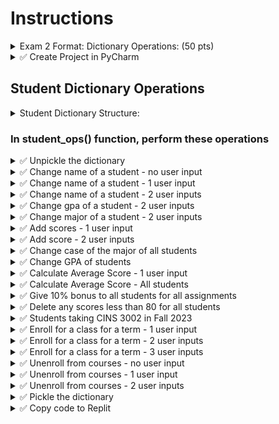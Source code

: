 # Instructions

<details>
  <summary>
    Exam 2 Format: Dictionary Operations: (50 pts)
  </summary>

  - You will be given **ONE** complex dictionary similar to the examples given below
  - You will be asked to perform 10 operations
  - All dictionary operations will be performed in a function `student_ops()`  inside part1.py
  - This function will be called in main.py inside main() function
</details>


<details>
  <summary>
    ✅ Create Project in PyCharm
  </summary>

  - Create a project in PyCharm (do not create any sub folders)
  - Create main.py, part1.py
  - Download the [students dictionary](https://github.com/suchialex/CINS3002-CW09/blob/main/students.pkl)
  - Download [pretty print module](https://github.com/suchialex/pretty-print/blob/main/suchi_pretty_print.py)
</details>


## Student Dictionary Operations

<details>
  <summary>
    Student Dictionary Structure:  
  </summary>

  - It is a complex dictionary with integral keys
  - (integer) -> (dictionary)
    - "name" -> (string)
    - "major" -> (string)
    - "gpa" -> (float)
    - "scores" -> (list of numbers)
    - "courses" -> (dictionary)
      - "fall2023" -> (set of strings)
      - "spring2024" -> (set of strings)
</details>

### In student_ops() function, perform these operations


<details>
  <summary>
    ✅ Unpickle the dictionary
  </summary>
  
  - Unpickle the dictionary stored in students.pkl
  - 🚩 In the exam,
    - this will be the most important operation - without mastering this, you cannot proceed further
    - you may use suchi_print to print the dictionary structure and view the datatypes
</details>


<details>
  <summary>
    ✅ Change name of a student - no user input
  </summary>

  - For CWID 10010100, change the name to `Steven Franklin`
</details>


<details>
  <summary>
    ✅ Change name of a student - 1 user input
  </summary>

  - Get user input for CWID
  - Convert CWID to integer (use exception handling or test input using `isdigit()`)
  - If that CWID exists in the dictionary, change (or add) the name `Steven Franklin`
  - If CWID doesn't exist, then print `Student Not Found`
</details>


<details>
  <summary>
    ✅ Change name of a student - 2 user inputs
  </summary>

  - Get user input for CWID
  - Convert CWID to integer (use exception handling or test input using `isdigit()`)
  - If that CWID exists in the dictionary, ask user to input a student name
  - Make sure this name doesn't have any numeric characters (spaces are allowed and special characters are allowed)
  - User must be prompted for valid name until he enters one
  - Name must have first letter of each word in uppercase
  - Change the student with that user entered CWID, to the vaidated user entered name
  - If CWID doesn't exist, then print `Student Not Found`
</details>


<details>
  <summary>
    ✅ Change gpa of a student - 2 user inputs
  </summary>

  - Get user input for CWID
  - Convert CWID to integer (use exception handling or test input using `isdigit()`)
  - If that CWID exists in the dictionary, ask user to input a gpa
  - Make sure gpa is float and between 0 and 4
  - User must be prompted for valid gpa until he enters one
  - Change the student with the user entered CWID, to the vaidated user entered gpa
  - If CWID doesn't exist, then print `Student Not Found`
</details>


<details>
  <summary>
    ✅ Change major of a student - 2 user inputs
  </summary>

  - Get user input for CWID
  - Convert CWID to integer (use exception handling or test input using `isdigit()`)
  - If that CWID exists in the dictionary, ask user to input a major
  - Make sure major is all alphabets
  - User must be prompted for valid major until he enters one
  - Change the student with the user entered CWID, to the vaidated user entered major's first four characters in uppercase
  - If CWID doesn't exist, then print `Student Not Found`
</details>


<details>
  <summary>
    ✅ Add scores - 1 user input
  </summary>
  
  - Get user input for CWID
  - If that CWID exists in the dictionary,
    - add a score of 72 at the beginning of the list
    - add a score of 65 at the end of the list
    - If the student has no scores, then his/her new scores will be [72,65]
  - If CWID doesn't exist, then print `Student Not Found`
</details>


<details>
  <summary>
    ✅ Add score - 2 user inputs
  </summary>
  
  - Get user input for CWID
  - If that CWID exists in the dictionary,
    - Get user input for score and add the user entered score at the end of the list (make sure user entered score is between 0 and 100)
    - 🚩 Remember, scores are all integers, so you must convert without raising an exception, (may use isdigit() or exception handling)
  - If CWID doesn't exist, then print `Student Not Found`
</details>


<details>
  <summary>
    ✅ Change case of the major of all students
  </summary>
  
  - Change major values for all the students to lowercase
</details>


<details>
  <summary>
    ✅ Change GPA of students
  </summary>
  
  - Add .05 to all the students' GPA
  - For example Henry's new GPA will be 3.80, James' should be 0.05, Mary's will be 3.91
</details>



<details>
  <summary>
    ✅ Calculate Average Score - 1 user input
  </summary>

  - Get user input for CWID
  - If that CWID exists in the dictionary
  - Calculate to two decimal point precision, the average score of that student (must check if scores key is present)
  - 🚩 Average might raise an exception if scores is an empty list, so handle it
  - Print name and averge of that student without raising an exception
</details>


<details>
  <summary>
    ✅ Calculate Average Score - All students
  </summary>

  - For all students that have scores, print name and the average score rounded to two decimals
</details>


<details>
  <summary>
    ✅ Give 10% bonus to all students for all assignments
  </summary>

  - For all students that have scores, increase each score by 10%
  - For students that have no scores, give a score of 100 (one element in a list)
  - For example, if a student has scores [50, 60, 70] their final scores should be [55, 66, 77]
</details>


<details>
  <summary>
    ✅ Delete any scores less than 80 for all students
  </summary>

  💡Hint:  
  - Use for loop to go over the dictionary
  - For students that have scores, use list comprehension to create a new list of scores excluding anything less than 80
  - Assign that list back to the dictionary key 'scores'
</details>


<details>
  <summary>
    ✅ Students taking CINS 3002 in Fall 2023
  </summary>
  
  - Display all the students' CWIDs, names and gpa (in a tabular format) who are taking cins 3002 in fall 2023
  - If name or gpa isn't present, display `-`
  - Do a case-insensitive search for course name
</details>


<details>
  <summary>
    ✅ Enroll for a class for a term - 1 user input
  </summary>

  - Get user input for CWID
  - If that CWID exists in the dictionary, register that student for ENGL 1001 for spring2024
  - If CWID doesn't exist, then print `Student Not Found`
</details>


<details>
  <summary>
    ✅ Enroll for a class for a term - 2 user inputs
  </summary>

  - Get user input for CWID
  - If that CWID exists in the dictionary (remember to convert it to integer using exception handling),
    - Get user input for a term
    - Register that student for ENGL 1001 for that term
  - If CWID doesn't exist, then print `Student Not Found`
</details>


<details>
  <summary>
    ✅ Enroll for a class for a term - 3 user inputs
  </summary>

  - Get user input for CWID
  - If that CWID exists in the dictionary,
    - Get user input for a term
    - Get user input for course
    - Register that student for the course entered for the term entered by user
  - If CWID doesn't exist, then print `Student Not Found`
</details>


<details>
  <summary>
    ✅ Unenroll from courses - no user input
  </summary>
  
  - Unenroll cwid 10010100 from all courses in spring2024
</details>


<details>
  <summary>
    ✅ Unenroll from courses - 1 user input
  </summary>

  - Get user input for CWID
  - If that CWID exists in the dictionary, unenroll from all courses in spring2024 (without raising exception)
  - If not, print `Student Not Found`
</details>


<details>
  <summary>
    ✅ Unenroll from courses - 2 user inputs
  </summary>

  - Get user input for CWID
  - If that CWID exists in the dictionary
    - Get user input for term
    - Unenroll from student with user entered CWID from all courses in that term (without raising exception)
  - If not, print `Student Not Found`
</details>


<details>
  <summary>
    ✅ Pickle the dictionary
  </summary>
  
  - Pickle the dictionary to a file named students2.pkl
</details>


<details>
  <summary>
    ✅ Copy code to Replit
  </summary>

  - Create a new App on replit, name it Exam2Prep
  - Copy code from main.py and part1.py
</details>
